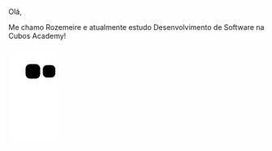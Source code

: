 Olá, 

Me chamo Rozemeire e atualmente estudo Desenvolvimento de Software na Cubos Academy!

![Snake animation](https://github.com/rafaballerini/rafaballerini/blob/output/github-contribution-grid-snake.svg)

